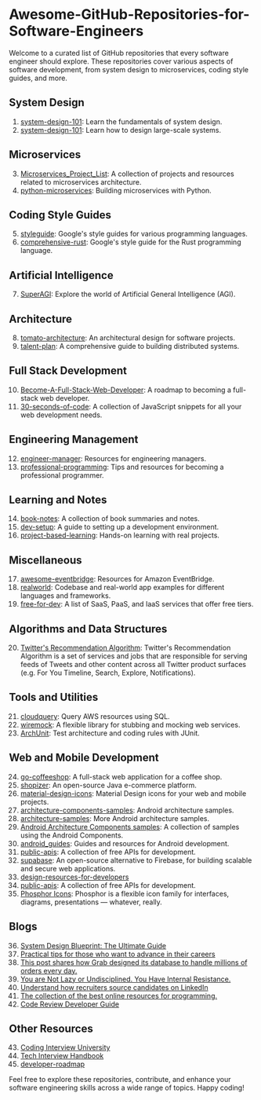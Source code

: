 # Awesome-GitHub-Repositories-for-Software-Engineers

Welcome to a curated list of GitHub repositories that every software engineer should explore. These repositories cover various aspects of software development, from system design to microservices, coding style guides, and more.

## System Design
1. [system-design-101](https://github.com/ByteByteGoHq/system-design-101): Learn the fundamentals of system design.
2. [system-design-101](https://github.com/donnemartin/system-design-primer): Learn how to design large-scale systems.

## Microservices
3. [Microservices_Project_List](https://github.com/davidetaibi/Microservices_Project_List): A collection of projects and resources related to microservices architecture.
4. [python-microservices](https://github.com/scalablescripts/python-microservices): Building microservices with Python.

## Coding Style Guides
5. [styleguide](https://github.com/google/styleguide): Google's style guides for various programming languages.
6. [comprehensive-rust](https://github.com/google/comprehensive-rust): Google's style guide for the Rust programming language.

## Artificial Intelligence
7. [SuperAGI](https://github.com/TransformerOptimus/SuperAGI): Explore the world of Artificial General Intelligence (AGI).

## Architecture
8. [tomato-architecture](https://github.com/sivaprasadreddy/tomato-architecture): An architectural design for software projects.
9. [talent-plan](https://github.com/pingcap/talent-plan): A comprehensive guide to building distributed systems.
   
## Full Stack Development
10. [Become-A-Full-Stack-Web-Developer](https://github.com/bmorelli25/Become-A-Full-Stack-Web-Developer): A roadmap to becoming a full-stack web developer.
11. [30-seconds-of-code](https://github.com/30-seconds/30-seconds-of-code): A collection of JavaScript snippets for all your web development needs.

## Engineering Management
12. [engineer-manager](https://github.com/ryanburgess/engineer-manager): Resources for engineering managers.
13. [professional-programming](https://github.com/charlax/professional-programming): Tips and resources for becoming a professional programmer.

## Learning and Notes
14. [book-notes](https://github.com/mgp/book-notes): A collection of book summaries and notes.
15. [dev-setup](https://github.com/donnemartin/dev-setup): A guide to setting up a development environment.
16. [project-based-learning](https://github.com/practical-tutorials/project-based-learning): Hands-on learning with real projects.

## Miscellaneous
17. [awesome-eventbridge](https://github.com/boyney123/awesome-eventbridge): Resources for Amazon EventBridge.
18. [realworld](https://github.com/gothinkster/realworld): Codebase and real-world app examples for different languages and frameworks.
19. [free-for-dev](https://github.com/ripienaar/free-for-dev): A list of SaaS, PaaS, and IaaS services that offer free tiers.

## Algorithms and Data Structures
20. [Twitter's Recommendation Algorithm](https://github.com/twitter/the-algorithm): Twitter's Recommendation Algorithm is a set of services and jobs that are responsible for serving feeds of Tweets and other content across all Twitter product surfaces (e.g. For You Timeline, Search, Explore, Notifications).

## Tools and Utilities
21. [cloudquery](https://github.com/cloudquery/cloudquery): Query AWS resources using SQL.
22. [wiremock](https://github.com/wiremock/wiremock): A flexible library for stubbing and mocking web services.
23. [ArchUnit](https://github.com/TNG/ArchUnit): Test architecture and coding rules with JUnit.

## Web and Mobile Development
24. [go-coffeeshop](https://github.com/thangchung/go-coffeeshop): A full-stack web application for a coffee shop.
25. [shopizer](https://github.com/shopizer-ecommerce/shopizer): An open-source Java e-commerce platform.
26. [material-design-icons](https://github.com/google/material-design-icons): Material Design icons for your web and mobile projects.
27. [architecture-components-samples](https://github.com/android/architecture-components-samples): Android architecture samples.
28. [architecture-samples](https://github.com/android/architecture-samples): More Android architecture samples.
29. [Android Architecture Components samples](https://github.com/android/architecture-components-samples): A collection of samples using the Android Components.
30. [android_guides](https://github.com/codepath/android_guides): Guides and resources for Android development.
31. [public-apis](https://github.com/public-apis/public-apis): A collection of free APIs for development.
32. [supabase](https://github.com/supabase/supabase): An open-source alternative to Firebase, for building scalable and secure web applications.
33. [design-resources-for-developers](https://github.com/bradtraversy/design-resources-for-developers)
34. [public-apis](https://github.com/public-apis/public-apis): A collection of free APIs for development.
35. [Phosphor Icons](https://github.com/phosphor-icons/homepage): Phosphor is a flexible icon family for interfaces, diagrams, presentations — whatever, really.

## Blogs
36. [System Design Blueprint: The Ultimate Guide](https://medium.com/bytebytego-system-design-alliance/system-design-blueprint-the-ultimate-guide-e27b914bf8f1)
37. [Practical tips for those who want to advance in their careers](https://betterprogramming.pub/advices-from-a-software-engineer-with-8-years-of-experience-8df5111d4d55)
38. [This post shares how Grab designed its database to handle millions of orders every day.](https://levelup.gitconnected.com/grabs-database-architecture-to-handle-millions-of-orders-system-design-2c21571d86b4)
39. [You are Not Lazy or Undisciplined. You Have Internal Resistance.](https://medium.com/counterarts/you-are-not-lazy-or-undisciplined-you-are-experiencing-internal-resistance-755a02673aa9)
40. [Understand how recruiters source candidates on LinkedIn ](https://medium.com/user-experience-design-1/im-a-designer-at-linkedin-here-are-4-tips-to-attract-recruiters-with-your-linkedin-profile-91c080b6740b)
41. [The collection of the best online resources for programming.](https://medium.com/@kundan926/the-collection-of-best-resources-for-the-software-developer-c6db951f7cf2)
42. [Code Review Developer Guide](https://google.github.io/eng-practices/review/)

## Other Resources
43. [Coding Interview University](https://github.com/jwasham/coding-interview-university)
44. [Tech Interview Handbook](https://github.com/yangshun/tech-interview-handbook)
45. [developer-roadmap](https://github.com/kamranahmedse/developer-roadmap)


Feel free to explore these repositories, contribute, and enhance your software engineering skills across a wide range of topics. Happy coding!
